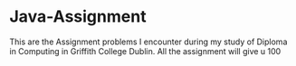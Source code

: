 # Java-Assignment
This are the Assignment problems I encounter during my study of Diploma in Computing in Griffith College Dublin. 
All the assignment will give u 100
